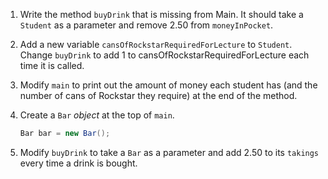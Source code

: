 1. Write the method `buyDrink` that is missing from Main. It should take a `Student` as a parameter and remove 2.50 from `moneyInPocket`.

2. Add a new variable `cansOfRockstarRequiredForLecture` to `Student`. Change `buyDrink` to add 1 to cansOfRockstarRequiredForLecture each time it is called.

3. Modify `main` to print out the amount of money each student has (and the number of cans of Rockstar they require) at the end of the method.

4. Create a `Bar` *object* at the top of `main`.
     ```java
     Bar bar = new Bar();
     ```
5. Modify `buyDrink` to take a `Bar` as a parameter and add 2.50 to its `takings` every time a drink is bought.
